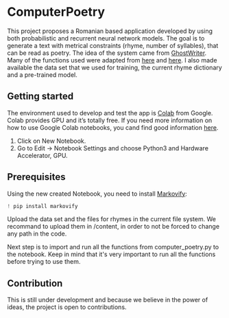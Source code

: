 # ComputerPoetry

This project proposes a Romanian based application developed by using both probabilistic and recurrent neural network models. The goal is to generate a text with metrical constraints (rhyme, number of syllables), that can be read as poetry. The idea of the system came from [GhostWriter](http://www.emnlp2015.org/proceedings/EMNLP/pdf/EMNLP221.pdf). Many of the functions used were adapted from [here](https://www.kaggle.com/paultimothymooney/poetry-generator-rnn-markov/notebook) and [here](https://github.com/mary-octavia/Syllabification.git). I also made available the data set that we used for training, the current rhyme dictionary and a pre-trained model.


## Getting started

The environment used to develop and test the app is [Colab](https://colab.research.google.com/) from Google. Colab provides GPU and it’s totally free. If you need more information on how to use Google Colab notebooks, you cand find good information [here](https://towardsdatascience.com/getting-started-with-google-colab-f2fff97f594c).

1. Click on New Notebook. 
2. Go to Edit -> Notebook Settings and choose Python3 and Hardware Accelerator, GPU.

## Prerequisites

Using the new created Notebook, you need to install [Markovify](https://github.com/jsvine/markovify):

```python
! pip install markovify
```
Upload the data set and the files for rhymes in the current file system. We recommand to upload them in /content, in order to not be forced to change any path in the code. 

Next step is to import and run all the functions from computer_poetry.py to the notebook. Keep in mind that it's very important to run all the functions before trying to use them.

## Contribution

This is still under development and because we believe in the power of ideas, the project is open to contributions.
